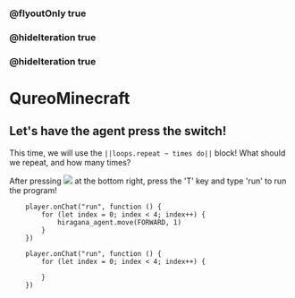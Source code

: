 ### @flyoutOnly true
### @hideIteration true
### @hideIteration true
# QureoMinecraft

##  Let's have the agent press the switch!

This time, we will use the ``||loops.repeat ~ times do||`` block! What should we repeat, and how many times?

After pressing ![](https://raw.githubusercontent.com/camp-minecraft/TechkidsCampTutorial/master/images/playbutton.png) at the bottom right, press the 'T' key and type 'run' to run the program!

```ghost
    player.onChat("run", function () {
        for (let index = 0; index < 4; index++) {
            hiragana_agent.move(FORWARD, 1)
        }
    })
```


```template
    player.onChat("run", function () {
        for (let index = 0; index < 4; index++) {
            
        }
    })
```